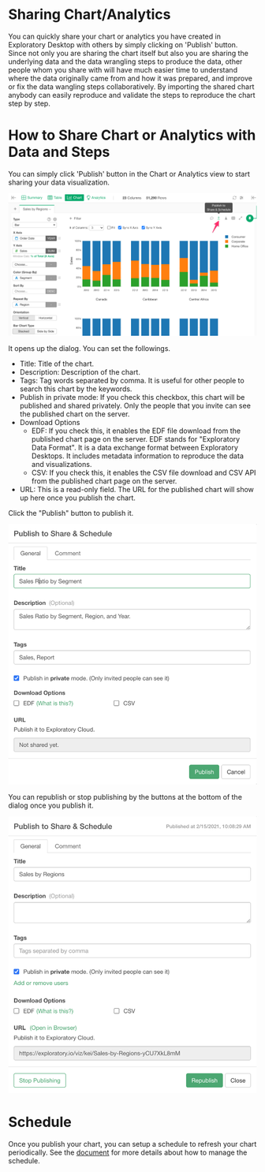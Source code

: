 # Sharing Chart/Analytics

You can quickly share your chart or analytics you have created in Exploratory Desktop with others by simply clicking on 'Publish' button. Since not only you are sharing the chart itself but also you are sharing the underlying data and the data wrangling steps to produce the data, other people whom you share with will have much easier time to understand where the data originally came from and how it was prepared, and improve or fix the data wangling steps collaboratively. By importing the shared chart anybody can easily reproduce and validate the steps to reproduce the chart step by step.

# How to Share Chart or Analytics with Data and Steps

You can simply click 'Publish' button in the Chart or Analytics view to start sharing your data visualization.

![](images/chart-publish1.png)

It opens up the dialog. You can set the followings.

* Title: Title of the chart.
* Description: Description of the chart.
* Tags: Tag words separated by comma. It is useful for other people to search this chart by the keywords. 
* Publish in private mode: If you check this checkbox, this chart will be published and shared privately. Only the people that you invite can see the published chart on the server.
* Download Options
  * EDF: If you check this, it enables the EDF file download from the published chart page on the server. EDF stands for "Exploratory Data Format". It is a data exchange format between Exploratory Desktops. It includes metadata information to reproduce the data and visualizations. 
  * CSV: If you check this, it enables the CSV file download and CSV API from the published chart page on the server. 
* URL: This is a read-only field. The URL for the published chart will show up here once you publish the chart. 


Click the "Publish" button to publish it. 


![](images/chart-publish2.png)


You can republish or stop publishing by the buttons at the bottom of the dialog once you publish it. 


![](images/chart-publish3.png) 


# Schedule 

Once you publish your chart, you can setup a schedule to refresh your chart periodically. See the [document](/product-features/schedule/manage) for more details about how to manage the schedule. 